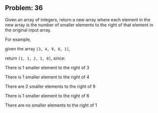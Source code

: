 Problem: 36
---
Given an array of integers, return a new array where each element in
the new array is the number of smaller elements to the right of that
element in the original input array.

For example,

given the array `[3, 4, 9, 6, 1]`,

return `[1, 1, 2, 1, 0]`, since:

There is 1 smaller element to the right of 3

There is 1 smaller element to the right of 4

There are 2 smaller elements to the right of 9

There is 1 smaller element to the right of 6

There are no smaller elements to the right of 1
